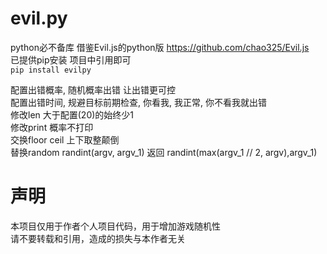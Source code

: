 # evil.py
python必不备库 借鉴Evil.js的python版 https://github.com/chao325/Evil.js  
已提供pip安装 项目中引用即可  
`pip install evilpy`

配置出错概率, 随机概率出错 让出错更可控  
配置出错时间, 规避目标前期检查, 你看我, 我正常, 你不看我就出错  
修改len 大于配置(20)的始终少1  
修改print 概率不打印  
交换floor ceil 上下取整颠倒  
替换random randint(argv, argv_1) 返回 randint(max(argv_1 // 2, argv),argv_1)  

# 声明
本项目仅用于作者个人项目代码，用于增加游戏随机性  
请不要转载和引用，造成的损失与本作者无关

